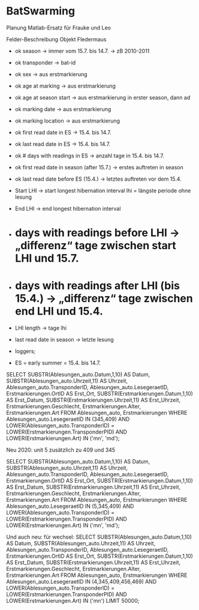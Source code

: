 # BatSwarming

Planung Matlab-Ersatz für Frauke und Leo

Felder-Beschreibung Objekt Fledermaus

* ok season -> immer vom 15.7. bis 14.7. -> zB 2010-2011
* ok transponder -> bat-id
* ok sex -> aus erstmarkierung
* ok age at marking -> aus erstmarkierung
* ok age at season start -> aus erstmarkierung in erster season, dann ad
* ok marking date -> aus erstmarkierung
* ok marking location -> aus erstmarkierung
* ok first read date in ES -> 15.4. bis 14.7.
* ok last read date in ES -> 15.4. bis 14.7.
* ok # days with readings in ES -> anzahl tage in 15.4. bis 14.7.
* ok first read date in season (after 15.7.) -> erstes auftreten in season
* ok last read date before ES (15.4.) -> letztes auftreten vor dem 15.4.

* Start LHI -> start longest hibernation interval lhi = längste periode ohne lesung
* End LHI  -> end longest hibernation interval
* # days with readings before LHI -> „differenz“ tage zwischen start LHI und 15.7.
* # days with readings after LHI (bis 15.4.) -> „differenz“ tage zwischen end LHI und 15.4.
* LHI length -> tage lhi

* last read date in season -> letzte lesung 
* loggers;

* ES = early summer = 15.4. bis 14.7.




SELECT SUBSTR(Ablesungen_auto.Datum,1,10) AS Datum, SUBSTR(Ablesungen_auto.Uhrzeit,11) AS Uhrzeit, Ablesungen_auto.TransponderID, Ablesungen_auto.LesegeraetID, Erstmarkierungen.OrtID AS Erst_Ort, SUBSTR(Erstmarkierungen.Datum,1,10) AS Erst_Datum, SUBSTR(Erstmarkierungen.Uhrzeit,11) AS Erst_Uhrzeit, Erstmarkierungen.Geschlecht, Erstmarkierungen.Alter, Erstmarkierungen.Art FROM Ablesungen_auto, Erstmarkierungen WHERE Ablesungen_auto.LesegeraetID IN (345,409) AND LOWER(Ablesungen_auto.TransponderID) = LOWER(Erstmarkierungen.TransponderPID) AND LOWER(Erstmarkierungen.Art) IN ('mn', 'md');


Neu 2020: unit 5 zusätzlich zu 409 und 345

SELECT SUBSTR(Ablesungen_auto.Datum,1,10) AS Datum, SUBSTR(Ablesungen_auto.Uhrzeit,11) AS Uhrzeit, Ablesungen_auto.TransponderID, Ablesungen_auto.LesegeraetID, Erstmarkierungen.OrtID AS Erst_Ort, SUBSTR(Erstmarkierungen.Datum,1,10) AS Erst_Datum, SUBSTR(Erstmarkierungen.Uhrzeit,11) AS Erst_Uhrzeit, Erstmarkierungen.Geschlecht, Erstmarkierungen.Alter, Erstmarkierungen.Art FROM Ablesungen_auto, Erstmarkierungen WHERE Ablesungen_auto.LesegeraetID IN (5,345,409) AND LOWER(Ablesungen_auto.TransponderID) = LOWER(Erstmarkierungen.TransponderPID) AND LOWER(Erstmarkierungen.Art) IN ('mn', 'md');

Und auch neu: für wechsel:
SELECT SUBSTR(Ablesungen_auto.Datum,1,10) AS Datum, SUBSTR(Ablesungen_auto.Uhrzeit,11) AS Uhrzeit, Ablesungen_auto.TransponderID, Ablesungen_auto.LesegeraetID, Erstmarkierungen.OrtID AS Erst_Ort, SUBSTR(Erstmarkierungen.Datum,1,10) AS Erst_Datum, SUBSTR(Erstmarkierungen.Uhrzeit,11) AS Erst_Uhrzeit, Erstmarkierungen.Geschlecht, Erstmarkierungen.Alter, Erstmarkierungen.Art FROM Ablesungen_auto, Erstmarkierungen WHERE Ablesungen_auto.LesegeraetID IN (4,345,409,456,469) AND LOWER(Ablesungen_auto.TransponderID) = LOWER(Erstmarkierungen.TransponderPID) AND LOWER(Erstmarkierungen.Art) IN ('mn') LIMIT 50000;
